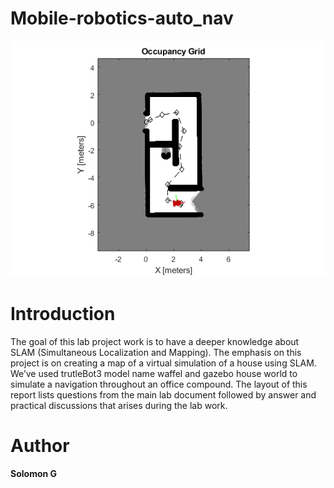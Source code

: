 # Mobile-robotics-auto_nav
  ![plot](./robot.png)
# Introduction
The goal of this lab project work is to have a deeper knowledge about SLAM (Simultaneous Localization and Mapping). The emphasis on this project is on creating a map of a virtual
simulation of a house using SLAM. We’ve used trutleBot3 model name waffel and gazebo house world to simulate a navigation throughout an office compound. The layout of this report lists questions from the main lab document followed by answer and practical discussions that arises during the lab work.
# Author
**Solomon G**
